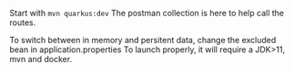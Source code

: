 Start with ```mvn quarkus:dev```
The postman collection is here to help call the routes.

To switch between in memory and persitent data, change the excluded bean in application.properties
To launch properly, it will require a JDK>11, mvn and docker.
